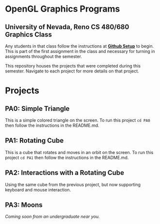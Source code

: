 # OpenGL Graphics Programs
## University of Nevada, Reno CS 480/680 Graphics Class
Any students in that class follow the instructions at [**Github Setup**](https://github.com/HPC-Vis/computer-graphics/wiki/Github-Setup) to begin. This is part of the first assignment in the class and necessary for turning in assignments throughout the semester.

This repository houses the projects that were completed during this semester. Navigate to each project for more details on that project.

# Projects

## PA0: Simple Triangle
This is a simple colored triangle on the screen. To run this project ```cd PA0``` then follow the instructions in the README.md.

## PA1: Rotating Cube
This is a cube that rotates and moves in an orbit on the screen. To run this project ```cd PA1``` then follow the instructions in the README.md.

## PA2: Interactions with a Rotating Cube
Using the same cube from the previous project, but now supporting keyboard and mouse interaction.

## PA3: Moons
*Coming soon from an undergraduate near you.*
